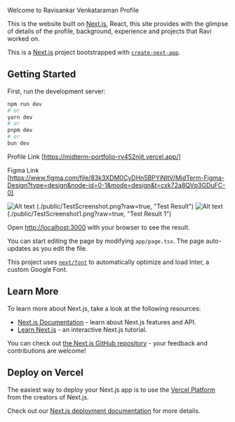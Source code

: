 Welcome to Ravisankar Venkataraman Profile

This is the website built on [Next.js](https://nextjs.org/), React, this site provides with the glimpse of details of the profile, background, experience and projects that Ravi worked on.

This is a [Next.js](https://nextjs.org/) project bootstrapped with [`create-next-app`](https://github.com/vercel/next.js/tree/canary/packages/create-next-app).

## Getting Started

First, run the development server:

```bash
npm run dev
# or
yarn dev
# or
pnpm dev
# or
bun dev
```

Profile Link [https://midterm-portfolio-rv452njit.vercel.app/]

Figma Link [https://www.figma.com/file/83k3XDM0CyDHn5BPYiNltV/MidTerm-Figma-Design?type=design&node-id=0-1&mode=design&t=cxk72a8QVp3GDuFC-0]

![Alt text](TestResult) (./public/TestScreenshot.png?raw=true, "Test Result")
![Alt text](TestResult1) (./public/TestScreenshot1.png?raw=true, "Test Result 1")


Open [http://localhost:3000](http://localhost:3000) with your browser to see the result.

You can start editing the page by modifying `app/page.tsx`. The page auto-updates as you edit the file.

This project uses [`next/font`](https://nextjs.org/docs/basic-features/font-optimization) to automatically optimize and load Inter, a custom Google Font.

## Learn More

To learn more about Next.js, take a look at the following resources:

- [Next.js Documentation](https://nextjs.org/docs) - learn about Next.js features and API.
- [Learn Next.js](https://nextjs.org/learn) - an interactive Next.js tutorial.

You can check out [the Next.js GitHub repository](https://github.com/vercel/next.js/) - your feedback and contributions are welcome!

## Deploy on Vercel

The easiest way to deploy your Next.js app is to use the [Vercel Platform](https://vercel.com/new?utm_medium=default-template&filter=next.js&utm_source=create-next-app&utm_campaign=create-next-app-readme) from the creators of Next.js.

Check out our [Next.js deployment documentation](https://nextjs.org/docs/deployment) for more details.
